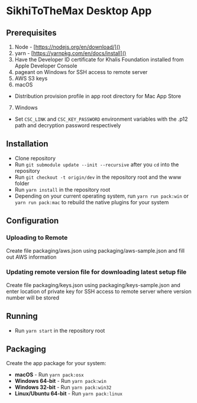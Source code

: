 SikhiToTheMax Desktop App
=========================

## Prerequisites
 1. Node - [https://nodejs.org/en/download/]()
 2. yarn - [https://yarnpkg.com/en/docs/install]()
 3. Have the Developer ID certificate for Khalis Foundation installed from Apple Developer Console
 4. pageant on Windows for SSH access to remote server
 5. AWS S3 keys
 6. macOS
   * Distribution provision profile in app root directory for Mac App Store
 7. Windows
   * Set `CSC_LINK` and `CSC_KEY_PASSWORD` environment variables with the .p12 path and decryption password respectively

## Installation
 * Clone repository
 * Run `git submodule update --init --recursive` after you `cd` into the repository
 * Run `git checkout -t origin/dev` in the repository root and the www folder
 * Run `yarn install` in the repository root
 * Depending on your current operating system, run `yarn run pack:win` or `yarn run pack:mac` to rebuild the native plugins for your system

## Configuration
### Uploading to Remote
Create file packaging/aws.json using packaging/aws-sample.json and fill out AWS information

### Updating remote version file for downloading latest setup file
Create file packaging/keys.json using packaging/keys-sample.json and enter location of private key for SSH access to remote server where version number will be stored

## Running
 * Run `yarn start` in the repository root

## Packaging

Create the app package for your system:

 * **macOS** - Run `yarn pack:osx`
 * **Windows 64-bit** - Run `yarn pack:win`
 * **Windows 32-bit** - Run `yarn pack:win32`
 * **Linux/Ubuntu 64-bit** - Run `yarn pack:linux`
